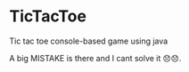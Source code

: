 # TicTacToe
Tic tac toe console-based game using java 

A big MISTAKE is there and I cant solve it 😞😞.
